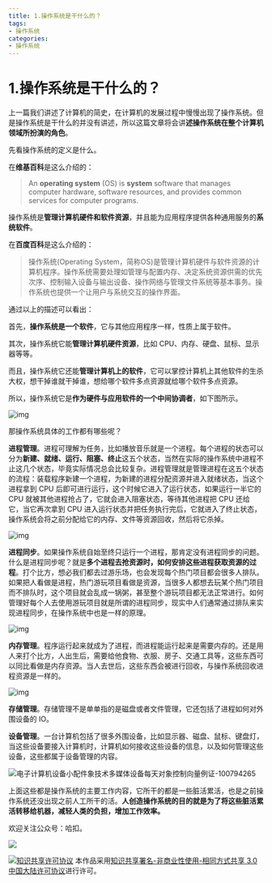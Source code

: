 ```yaml
---
title: 1.操作系统是干什么的？
tags: 
- 操作系统
categories:
- 操作系统
---
```


# 1.操作系统是干什么的？
上一篇我们讲述了计算机的简史，在计算机的发展过程中慢慢出现了操作系统。但是操作系统是干什么的并没有讲述，所以这篇文章将会讲**述操作系统在整个计算机领域所扮演的角色**。

先看操作系统的定义是什么。

在**维基百科**是这么介绍的：

> An **operating system** (OS) is **system** software that manages computer hardware, software resources, and provides common services for computer programs.
>

操作系统是**管理计算机硬件和软件资源**，并且能为应用程序提供各种通用服务的**系统软件**。

在**百度百科**是这么介绍的：

> 操作系统(Operating System，简称OS)是管理计算机硬件与软件资源的计算机程序。操作系统需要处理如管理与配置内存、决定系统资源供需的优先次序、控制输入设备与输出设备、操作网络与管理文件系统等基本事务。操作系统也提供一个让用户与系统交互的操作界面。
>

通过以上的描述可以看出：

首先，**操作系统是一个软件**，它与其他应用程序一样，性质上属于软件。

其次，操作系统它能**管理计算机硬件资源**，比如 CPU、内存、硬盘、鼠标、显示器等等。

而且，操作系统它还能**管理计算机上的软件**，它可以掌控计算机上其他软件的生杀大权，想干掉谁就干掉谁，想给哪个软件多点资源就给哪个软件多点资源。

所以，操作系统它是**作为硬件与应用软件的一个中间协调者**，如下图所示。

![img](https://i.loli.net/2021/03/12/tQIgulrN9AdvPh8.jpg)

那操作系统具体的工作都有哪些呢？

**进程管理**。进程可理解为任务，比如播放音乐就是一个进程。每个进程的状态可以分为**新建、就绪、运行、阻塞、终止**这五个状态，当然在实际的操作系统中进程不止这几个状态，毕竟实际情况总会比较复杂。进程管理就是管理进程在这五个状态的流程：装载程序新建一个进程，为新建的进程分配资源并进入就绪状态，当这个进程拿到 CPU 后即可进行运行，这个时候它进入了运行状态，如果运行一半它的 CPU 就被其他进程抢占了，它就会进入阻塞状态，等待其他进程把 CPU 还给它，当它再次拿到 CPU 进入运行状态并把任务执行完后，它就进入了终止状态，操作系统会将之前分配给它的内存、文件等资源回收，然后将它杀掉。

![img](https://i.loli.net/2021/03/12/gJo7drEnhy8vGsY.jpg)

**进程同步**。如果操作系统自始至终只运行一个进程，那肯定没有进程同步的问题。什么是进程同步呢？就是**多个进程去抢资源时，如何安排这些进程获取资源的过程**。打个比方，想必我们都去过游乐场，也会发现每个热门项目都会很多人排队。如果把人看做是进程，热门游玩项目看做是资源，当很多人都想去玩某个热门项目而不排队时，这个项目就会乱成一锅粥，甚至整个游玩项目都无法正常进行。如何管理好每个人去使用游玩项目就是所谓的进程同步，现实中人们通常通过排队来实现进程同步，在操作系统中也是一样的原理。

![img](https://i.loli.net/2021/03/12/p9t5zix6LRK7YFu.jpg)

**内存管理**。程序运行起来就成为了进程，而进程能运行起来是需要内存的。还是用人来打个比方，人出生后，需要给他食物、衣服、房子、交通工具等，这些东西可以同比看做是内存资源。当人去世后，这些东西会被进行回收，与操作系统回收进程资源是一样的。

![img](https://i.loli.net/2021/03/12/fYv7ULSMqmEWOh3.gif)

**存储管理**。存储管理不是单单指的是磁盘或者文件管理，它还包括了进程如何对外围设备的 IO。

**设备管理**。一台计算机包括了很多外围设备，比如显示器、磁盘、鼠标、键盘灯，当这些设备要接入计算机时，计算机如何接收这些设备的信息，以及如何管理这些设备，这些都属于设备管理的内容。

![电子计算机设备小配件象技术多媒体设备每天对象控制向量例证-100794265](https://i.loli.net/2021/03/12/5uxLVGizec78Pbt.jpg)

上面这些都是操作系统的主要工作内容，它所干的都是一些脏活累活，也是之前操作系统还没出现之前人工所干的活。**人创造操作系统的目的就是为了将这些脏活累活转移给机器，减轻人类的负担，增加工作效率。**



欢迎关注公众号：哈扣。

![](https://i.loli.net/2021/03/12/Tt3uBvRqDQarMI2.jpg)

<a rel="license" href="http://creativecommons.org/licenses/by-nc-sa/3.0/cn/"><img alt="知识共享许可协议" style="border-width:0" src="https://i.creativecommons.org/l/by-nc-sa/3.0/cn/80x15.png" /></a> 本作品采用<a rel="license" href="http://creativecommons.org/licenses/by-nc-sa/3.0/cn/">知识共享署名-非商业性使用-相同方式共享 3.0 中国大陆许可协议</a>进行许可。